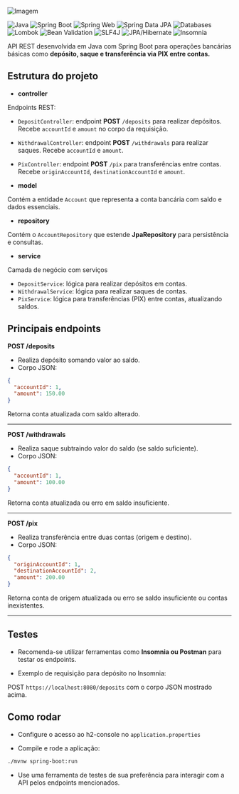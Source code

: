 ![Imagem](https://drive.google.com/uc?export=view&id=1y0OVp1R6Pjebxr2gRE9mv9GaiEawC8aF)

![Java](https://img.shields.io/badge/Java-17+-blue?logo=java&logoColor=white)
![Spring Boot](https://img.shields.io/badge/Spring%20Boot-3.0-brightgreen?logo=spring&logoColor=white)
![Spring Web](https://img.shields.io/badge/Spring%20Web-REST-blue?logo=spring&logoColor=white)
![Spring Data JPA](https://img.shields.io/badge/Spring%20Data%20JPA-blueviolet?logo=springboot&logoColor=white)
![Databases](https://img.shields.io/badge/Database-H2-blue?logo=postgresql&logoColor=white)
![Lombok](https://img.shields.io/badge/Lombok-%23EE2C2C?logo=lombok&logoColor=white)
![Bean Validation](https://img.shields.io/badge/Bean%20Validation-jakartaee-orange)
![SLF4J](https://img.shields.io/badge/SLF4J-logging-blue)
![JPA/Hibernate](https://img.shields.io/badge/JPA%2FHibernate-darkgreen?logo=hibernate&logoColor=white)
![Insomnia](https://img.shields.io/badge/Insomnia-REST%20Client-orange?logo=insomnia&logoColor=white)

API REST desenvolvida em Java com Spring Boot para operações bancárias básicas como **depósito, saque e transferência via PIX entre contas.**

## Estrutura do projeto

- **controller**

Endpoints REST:

- `DepositController`: endpoint **POST** `/deposits` para realizar depósitos. Recebe `accountId` e `amount` no corpo da requisição.
- `WithdrawalController`: endpoint **POST** `/withdrawals` para realizar saques. Recebe `accountId` e `amount`.
- `PixController`: endpoint **POST** `/pix` para transferências entre contas. Recebe `originAccountId`, `destinationAccountId` e `amount`.

- **model**

Contém a entidade `Account` que representa a conta bancária com saldo e dados essenciais.

- **repository**

Contém o `AccountRepository` que estende **JpaRepository** para persistência e consultas.

- **service**

Camada de negócio com serviços

- `DepositService`: lógica para realizar depósitos em contas.
- `WithdrawalService`: lógica para realizar saques de contas.
- `PixService`: lógica para transferências (PIX) entre contas, atualizando saldos.

## Principais endpoints

**POST /deposits**

- Realiza depósito somando valor ao saldo.
- Corpo JSON:

```json
{
  "accountId": 1,
  "amount": 150.00
}
```

Retorna conta atualizada com saldo alterado.

---

**POST /withdrawals**

- Realiza saque subtraindo valor do saldo (se saldo suficiente).
- Corpo JSON:

```json
{
  "accountId": 1,
  "amount": 100.00
}
```

Retorna conta atualizada ou erro em saldo insuficiente.

---

**POST /pix**

- Realiza transferência entre duas contas (origem e destino).
- Corpo JSON:

```json
{
  "originAccountId": 1,
  "destinationAccountId": 2,
  "amount": 200.00
}
```

Retorna conta de origem atualizada ou erro se saldo insuficiente ou contas inexistentes.

---

## Testes

- Recomenda-se utilizar ferramentas como **Insomnia ou Postman** para testar os endpoints.

- Exemplo de requisição para depósito no Insomnia:

POST `https://localhost:8080/deposits` com o corpo JSON mostrado acima.

## Como rodar

- Configure o acesso ao h2-console no `application.properties`

- Compile e rode a aplicação:

```bash
./mvnw spring-boot:run
```

- Use uma ferramenta de testes de sua preferência para interagir com a API pelos endpoints mencionados.
